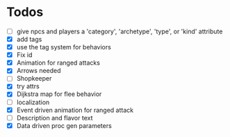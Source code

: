# Todos

- [ ] give npcs and players a 'category', 'archetype', 'type', or 'kind' attribute
- [x] add tags
- [x] use the tag system for behaviors
- [x] Fix id
- [x] Animation for ranged attacks
- [x] Arrows needed
- [ ] Shopkeeper
- [x] try attrs
- [x] Dijkstra map for flee behavior
- [ ] localization
- [x] Event driven animation for ranged attack
- [ ] Description and flavor text
- [x] Data driven proc gen parameters
